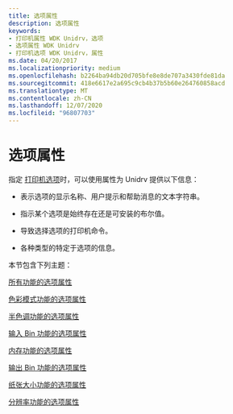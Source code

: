 ```yaml
---
title: 选项属性
description: 选项属性
keywords:
- 打印机属性 WDK Unidrv，选项
- 选项属性 WDK Unidrv
- 打印机选项 WDK Unidrv，属性
ms.date: 04/20/2017
ms.localizationpriority: medium
ms.openlocfilehash: b2264ba94db20d705bfe8e8de707a3430fde81da
ms.sourcegitcommit: 418e6617e2a695c9cb4b37b5b60e264760858acd
ms.translationtype: MT
ms.contentlocale: zh-CN
ms.lasthandoff: 12/07/2020
ms.locfileid: "96807703"
---
```

# <a name="option-attributes"></a>选项属性





指定 [打印机选项](printer-options.md)时，可以使用属性为 Unidrv 提供以下信息：

-   表示选项的显示名称、用户提示和帮助消息的文本字符串。

-   指示某个选项是始终存在还是可安装的布尔值。

-   导致选择选项的打印机命令。

-   各种类型的特定于选项的信息。

本节包含下列主题：

[所有功能的选项属性](option-attributes-for-all-features.md)

[色彩模式功能的选项属性](option-attributes-for-the-colormode-feature.md)

[半色调功能的选项属性](option-attributes-for-the-halftone-feature.md)

[输入 Bin 功能的选项属性](option-attributes-for-the-inputbin-feature.md)

[内存功能的选项属性](option-attributes-for-the-memory-feature.md)

[输出 Bin 功能的选项属性](option-attributes-for-the-outputbin-feature.md)

[纸张大小功能的选项属性](option-attributes-for-the-papersize-feature.md)

[分辨率功能的选项属性](option-attributes-for-the-resolution-feature.md)

 

 




